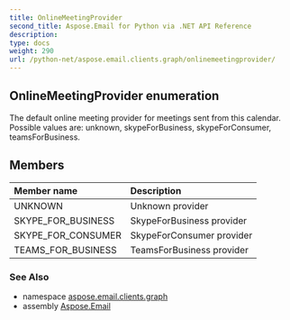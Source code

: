 ```yaml
---
title: OnlineMeetingProvider
second_title: Aspose.Email for Python via .NET API Reference
description: 
type: docs
weight: 290
url: /python-net/aspose.email.clients.graph/onlinemeetingprovider/
---
```


## OnlineMeetingProvider enumeration

The default online meeting provider for meetings sent from this calendar. Possible values are: unknown, skypeForBusiness, skypeForConsumer, teamsForBusiness.

## Members
| Member name | Description |
| :- | :- |
|UNKNOWN|Unknown provider|
|SKYPE_FOR_BUSINESS|SkypeForBusiness provider|
|SKYPE_FOR_CONSUMER|SkypeForConsumer provider|
|TEAMS_FOR_BUSINESS|TeamsForBusiness provider|

### See Also

* namespace [aspose.email.clients.graph](/email/python-net/aspose.email.clients.graph/)
* assembly [Aspose.Email](/email/python-net/)

